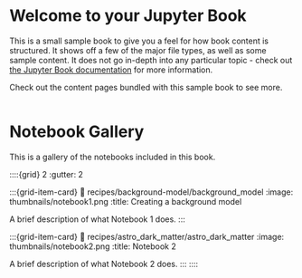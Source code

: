 # Welcome to your Jupyter Book

This is a small sample book to give you a feel for how book content is
structured.
It shows off a few of the major file types, as well as some sample content.
It does not go in-depth into any particular topic - check out [the Jupyter Book documentation](https://jupyterbook.org) for more information.

Check out the content pages bundled with this sample book to see more.

```{tableofcontents}
```

# Notebook Gallery

This is a gallery of the notebooks included in this book.

::::{grid} 2
:gutter: 2

:::{grid-item-card}
:link: recipes/background-model/background_model
:image: thumbnails/notebook1.png
:title: Creating a background model

A brief description of what Notebook 1 does.
:::

:::{grid-item-card}
:link: recipes/astro_dark_matter/astro_dark_matter
:image: thumbnails/notebook2.png
:title: Notebook 2

A brief description of what Notebook 2 does.
:::
::::
